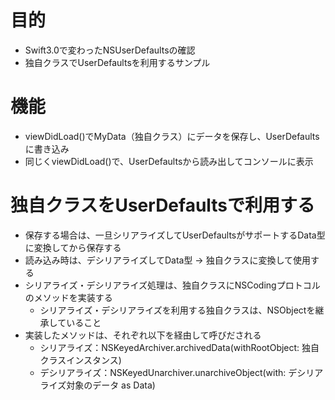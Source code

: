 # 目的
- Swift3.0で変わったNSUserDefaultsの確認
- 独自クラスでUserDefaultsを利用するサンプル


# 機能
- viewDidLoad()でMyData（独自クラス）にデータを保存し、UserDefaultsに書き込み
- 同じくviewDidLoad()で、UserDefaultsから読み出してコンソールに表示


# 独自クラスをUserDefaultsで利用する
- 保存する場合は、一旦シリアライズしてUserDefaultsがサポートするData型に変換してから保存する
- 読み込み時は、デシリアライズしてData型 -> 独自クラスに変換して使用する
- シリアライズ・デシリアライズ処理は、独自クラスにNSCodingプロトコルのメソッドを実装する
  - シリアライズ・デシリアライズを利用する独自クラスは、NSObjectを継承していること
- 実装したメソッドは、それぞれ以下を経由して呼びだされる
  - シリアライズ：NSKeyedArchiver.archivedData(withRootObject: 独自クラスインスタンス)
  - デシリアライズ：NSKeyedUnarchiver.unarchiveObject(with: デシリアライズ対象のデータ as Data)
